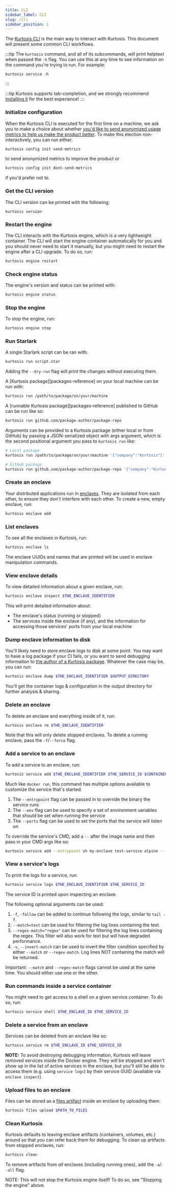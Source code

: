 ```yaml
---
title: CLI
sidebar_label: CLI
slug: /cli
sidebar_position: 1
---
```



The [Kurtosis CLI](../guides/installing-the-cli.md) is the main way to interact with Kurtosis. This document will present some common CLI workflows.

:::tip
The `kurtosis` command, and all of its subcommands, will print helptext when passed the `-h` flag. You can use this at any time to see information on the command you're trying to run. For example:
```
kurtosis service -h
```
:::

:::tip
Kurtosis supports tab-completion, and we strongly recommend [installing it][adding-tab-completion] for the best experience!
:::

### Initialize configuration
When the Kurtosis CLI is executed for the first time on a machine, we ask you to make a choice about whether [you'd like to send anonymized usage metrics to help us make the product better](../explanations/metrics-philosophy.md). To make this election non-interactively, you can run either:

```bash
kurtosis config init send-metrics
```

to send anonymized metrics to improve the product or

```bash
kurtosis config init dont-send-metrics
```

if you'd prefer not to.

### Get the CLI version
The CLI version can be printed with the following:

```
kurtosis version
```

### Restart the engine
The CLI interacts with the Kurtosis engine, which is a very lightweight container. The CLI will start the engine container automatically for you and you should never need to start it manually, but you might need to restart the engine after a CLI upgrade. To do so, run:

```bash
kurtosis engine restart
```

### Check engine status
The engine's version and status can be printed with:

```bash
kurtosis engine status
```

### Stop the engine
To stop the engine, run:

```bash
kurtosis engine stop
```

### Run Starlark
A single Starlark script can be ran with:

```bash
kurtosis run script.star
```

Adding the `--dry-run` flag will print the changes without executing them.

A [Kurtosis package][packages-reference] on your local machine can be run with:

```bash
kurtosis run /path/to/package/on/your/machine
```

A [runnable Kurtosis package][packages-reference] published to GitHub can be run like so:

```bash
kurtosis run github.com/package-author/package-repo
```

Arguments can be provided to a Kurtosis package (either local or from GitHub) by passing a JSON-serialized object with args argument, which is the second positional argument you pass to `kurtosis run` like:

```bash
# Local package
kurtosis run /path/to/package/on/your/machine '{"company":"Kurtosis"}'

# GitHub package
kurtosis run github.com/package-author/package-repo '{"company":"Kurtosis"}'
```

### Create an enclave
Your distributed applications run in [enclaves][enclaves-explanation]. They are isolated from each other, to ensure they don't interfere with each other. To create a new, empty enclave, run:

```bash
kurtosis enclave add
```

### List enclaves
To see all the enclaves in Kurtosis, run:

```bash
kurtosis enclave ls
```

The enclave UUIDs and names that are printed will be used in enclave manipulation commands.

### View enclave details
To view detailed information about a given enclave, run:

```bash
kurtosis enclave inspect $THE_ENCLAVE_IDENTIFIER
```

This will print detailed information about:

- The enclave's status (running or stopped)
- The services inside the enclave (if any), and the information for accessing those services' ports from your local machine

### Dump enclave information to disk
You'll likely need to store enclave logs to disk at some point. You may want to have a log package if your CI fails, or you want to send debugging information to [the author of a Kurtosis package][packages]. Whatever the case may be, you can run:

```bash
kurtosis enclave dump $THE_ENCLAVE_IDENTIFIER $OUTPUT_DIRECTORY
```

You'll get the container logs & configuration in the output directory for further analysis & sharing.

### Delete an enclave
To delete an enclave and everything inside of it, run:

```bash
kurtosis enclave rm $THE_ENCLAVE_IDENTIFIER
```

Note that this will only delete stopped enclaves. To delete a running enclave, pass the `-f`/`--force` flag.

### Add a service to an enclave
To add a service to an enclave, run:

```bash
kurtosis service add $THE_ENCLAVE_IDENTIFIER $THE_SERVICE_ID $CONTAINER_IMAGE
```

Much like `docker run`, this command has multiple options available to customize the service that's started:

1. The `--entrypoint` flag can be passed in to override the binary the service runs
1. The `--env` flag can be used to specify a set of environment variables that should be set when running the service
1. The `--ports` flag can be used to set the ports that the service will listen on

To override the service's CMD, add a `--` after the image name and then pass in your CMD args like so:

```bash
kurtosis service add --entrypoint sh my-enclave test-service alpine -- -c "echo 'Hello world'"
```

### View a service's logs
To print the logs for a service, run:

```bash
kurtosis service logs $THE_ENCLAVE_IDENTIFIER $THE_SERVICE_ID
```

The service ID is printed upon inspecting an enclave.

The following optional arguments can be used:
1. `-f`, `-follow` can be added to continue following the logs, similar to `tail -f`.
1. `--match=text` can be used for filtering the log lines containing the text.
1. `--regex-match="regex"` can be used for filtering the log lines containing the regex. This filter will also work for text but will have degraded performance.
1. `-v`, `--invert-match` can be used to invert the filter condition specified by either `--match` or `--regex-match`. Log lines NOT containing the match will be returned.

Important: `--match` and `--regex-match` flags cannot be used at the same time. You should either use one or the other.


### Run commands inside a service container
You might need to get access to a shell on a given service container. To do so, run:

```bash
kurtosis service shell $THE_ENCLAVE_ID $THE_SERVICE_ID
```

### Delete a service from an enclave
Services can be deleted from an enclave like so:

```bash
kurtosis service rm $THE_ENCLAVE_ID $THE_SERVICE_ID
```

**NOTE:** To avoid destroying debugging information, Kurtosis will leave removed services inside the Docker engine. They will be stopped and won't show up in the list of active services in the enclave, but you'll still be able to access them (e.g. using `service logs`) by their service GUID (available via `enclave inspect`).

### Upload files to an enclave
Files can be stored as a [files artifact][files-artifacts] inside an enclave by uploading them:

```bash
kurtosis files upload $PATH_TO_FILES
```

### Clean Kurtosis
Kurtosis defaults to leaving enclave artifacts (containers, volumes, etc.) around so that you can refer back them for debugging. To clean up artifacts from stopped enclaves, run:

```bash
kurtosis clean
```

To remove artifacts from _all_ enclaves (including running ones), add the `-a`/`--all` flag.

NOTE: This will not stop the Kurtosis engine itself! To do so, see "Stopping the engine" above.

<!-------------------- ONLY LINKS BELOW THIS POINT ----------------------->
[packages]: ../reference/packages.md
[enclaves-explanation]: ../explanations/architecture.md#enclaves
[adding-tab-completion]: ../guides/adding-tab-completion.md
[files-artifacts]: ./files-artifacts.md
